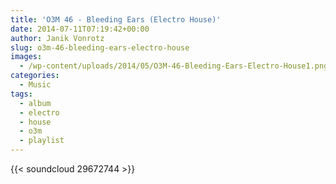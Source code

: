 ```yaml
---
title: 'O3M 46 - Bleeding Ears (Electro House)'
date: 2014-07-11T07:19:42+00:00
author: Janik Vonrotz
slug: o3m-46-bleeding-ears-electro-house
images:
  - /wp-content/uploads/2014/05/O3M-46-Bleeding-Ears-Electro-House1.png
categories:
  - Music
tags:
  - album
  - electro
  - house
  - o3m
  - playlist
---
```

{{< soundcloud 29672744 >}}